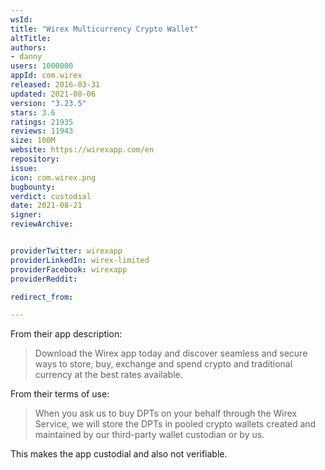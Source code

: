 ```yaml
---
wsId: 
title: "Wirex Multicurrency Crypto Wallet"
altTitle: 
authors:
- danny
users: 1000000
appId: com.wirex
released: 2016-03-31
updated: 2021-08-06
version: "3.23.5"
stars: 3.6
ratings: 21935
reviews: 11943
size: 100M
website: https://wirexapp.com/en
repository: 
issue: 
icon: com.wirex.png
bugbounty: 
verdict: custodial
date: 2021-08-21
signer: 
reviewArchive:


providerTwitter: wirexapp
providerLinkedIn: wirex-limited
providerFacebook: wirexapp
providerReddit: 

redirect_from:

---
```



From their app description:

> Download the Wirex app today and discover seamless and secure ways to store, buy, exchange and spend crypto and traditional currency at the best rates available.

From their terms of use:

> When you ask us to buy DPTs on your behalf through the Wirex Service, we will store the DPTs in pooled crypto wallets created and maintained by our third-party wallet custodian or by us.

This makes the app custodial and also not verifiable.
